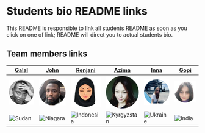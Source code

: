# Students bio README links

This README is responsible to link all students README as soon as you click on
one of link; README will direct you to actual students bio.

## Team members links

| [Galal](galal.md)                                     | [John](john.md)                                         | [Renjani](renjani2022.md)                                 | [Azima](azima-bio.md)                                      | [Inna](inna-bio.md)                                     | [Gopi](gopi.md)                                       |
| ----------------------------------------------------- | ------------------------------------------------------- | --------------------------------------------------------- | ---------------------------------------------------------- | ------------------------------------------------------- | ----------------------------------------------------- |
| ![Galal](../images/galal3.png)                        | ![John](../images/john.png)                             | ![Renjani](../images/rengani.png)                         | ![Azima](../images/azima.png)                              | ![Inna](../images/inna.png)                             | ![Gopi](../images/gopi.png)                           |
| ![Sudan](../node_modules/flag-icons/flags/1x1/sd.svg) | ![Niagara](../node_modules/flag-icons/flags/1x1/ng.svg) | ![Indonesia](../node_modules/flag-icons/flags/1x1/id.svg) | ![Kyrgyzstan](../node_modules/flag-icons/flags/1x1/kg.svg) | ![Ukraine](../node_modules/flag-icons/flags/1x1/ua.svg) | ![India](../node_modules/flag-icons/flags/1x1/in.svg) |
